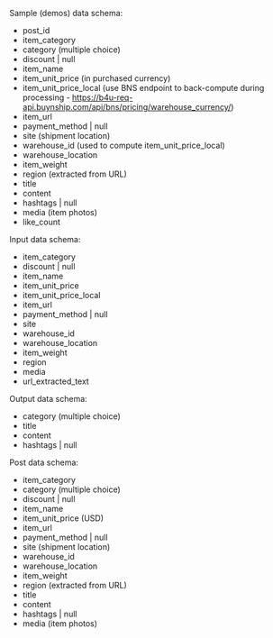 Sample (demos) data schema:
- post_id
- item_category
- category (multiple choice)
- discount | null
- item_name
- item_unit_price (in purchased currency)
- item_unit_price_local (use BNS endpoint to back-compute during processing - https://b4u-req-api.buynship.com/api/bns/pricing/warehouse_currency/<region>)
- item_url
- payment_method | null
- site (shipment location)
- warehouse_id (used to compute item_unit_price_local)
- warehouse_location
- item_weight
- region (extracted from URL)
- title
- content
- hashtags | null
- media (item photos)
- like_count

Input data schema:
- item_category
- discount | null
- item_name
- item_unit_price
- item_unit_price_local
- item_url
- payment_method | null
- site
- warehouse_id
- warehouse_location
- item_weight
- region
- media
- url_extracted_text

Output data schema:
- category (multiple choice)
- title
- content
- hashtags | null

Post data schema:
- item_category
- category (multiple choice)
- discount | null
- item_name
- item_unit_price (USD)
- item_url
- payment_method | null
- site (shipment location)
- warehouse_id
- warehouse_location
- item_weight
- region (extracted from URL)
- title
- content
- hashtags | null
- media (item photos)